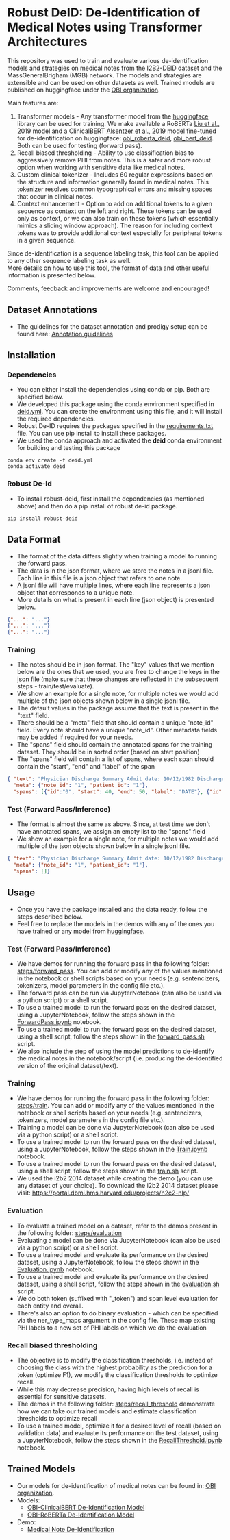 # Robust DeID: De-Identification of Medical Notes using Transformer Architectures

This repository was used to train and evaluate various de-identification models and strategies on medical notes from the I2B2-DEID dataset and the MassGeneralBrigham (MGB) network.
The models and strategies are extensible and can be used on other datasets as well. Trained models are published on huggingface under the [OBI organization](https://huggingface.co/obi).

Main features are:

1. Transformer models - Any transformer model from the [huggingface](https://huggingface.co) library can be used for training. We make available a RoBERTa [Liu et al., 2019](https://arxiv.org/pdf/1907.11692.pdf) model and a ClinicalBERT [Alsentzer et al., 2019](https://arxiv.org/pdf/1904.03323.pdf) model fine-tuned for de-identification on huggingface: [obi_roberta_deid](https://huggingface.co/obi/deid_roberta_i2b2), [obi_bert_deid](https://huggingface.co/obi/deid_bert_i2b2). Both can be used for testing (forward pass).
2. Recall biased thresholding - Ability to use classification bias to aggressively remove PHI from notes. This is a safer and more robust option when working with sensitive data like medical notes.
3. Custom clinical tokenizer - Includes 60 regular expressions based on the structure and information generally found in medical notes. This tokenizer resolves common typographical errors and missing spaces that occur in clinical notes.
4. Context enhancement - Option to add on additional tokens to a given sequence as context on the left and right. These tokens can be used only as context, or we can also train on these tokens (which essentially mimics a sliding window approach). The reason for including context tokens was to provide additional context especially for peripheral tokens in a given sequence.

Since de-identification is a sequence labeling task, this tool can be applied to any other sequence labeling task as well.\
More details on how to use this tool, the format of data and other useful information is presented below.

Comments, feedback and improvements are welcome and encouraged!

## Dataset Annotations

* The guidelines for the dataset annotation and prodigy setup can be found here: 
[Annotation guidelines](./AnnotationGuidelines.md)

## Installation

### Dependencies

* You can either install the dependencies using conda or pip. Both are specified below.
* We developed this package using the conda environment specified in [deid.yml](https://github.com/obi-ml-public/ehr_deidentification/blob/master/deid.yml). You can create the environment using this file, and it will install the required dependencies.
* Robust De-ID requires the packages specified in the [requirements.txt](https://github.com/obi-ml-public/ehr_deidentification/blob/master/requirements.txt) file. You can use pip install to install these packages.
* We used the conda approach and activated the **deid** conda environment for building and testing this package

```shell
conda env create -f deid.yml
conda activate deid
```

### Robust De-Id

* To install robust-deid, first install the dependencies (as mentioned above) and then do a pip install of robust de-id package.
```shell
pip install robust-deid
```

## Data Format

* The format of the data differs slightly when training a model to running the forward pass.
* The data is in the json format, where we store the notes in a jsonl file. Each line in this file is a json object that refers to one note.
* A jsonl file will have multiple lines, where each line represents a json object that corresponds to a unique note.  
* More details on what is present in each line (json object) is presented below.
```json lines
{"...": "..."}
{"...": "..."}
{"...": "..."}
```

### Training

* The notes should be in json format. The "key" values that we mention below are the ones that we used, you are free to change the keys in the json file (make sure that these changes are reflected in the subsequent steps - train/test/evaluate).
* We show an example for a single note, for multiple notes we would add multiple of the json objects shown below in a single jsonl file.
* The default values in the package assume that the text is present in the "text" field. 
* There should be a "meta" field that should contain a unique "note_id" field. Every note should have a unique "note_id". Other metadata fields may be added if required for your needs.
* The "spans" field should contain the annotated spans for the training dataset. They should be in sorted order (based on start position)
* The "spans" field will contain a list of spans, where each span should contain the "start", "end" and "label" of the span
```json
{ "text": "Physician Discharge Summary Admit date: 10/12/1982 Discharge date: 10/22/1982 Patient Information Jack Reacher, 54 y.o. male (DOB = 1/21/1928) ...", 
  "meta": {"note_id": "1", "patient_id": "1"},
  "spans": [{"id":"0", "start": 40, "end": 50, "label": "DATE"}, {"id":"1", "start": 67, "end": 77, "label": "DATE"}, {"id":"3", "start": 98, "end": 110, "label": "PATIENT"}, {"id":"3", "start": 112, "end": 114, "label": "AGE"}, {"...": "..."}]}
```

### Test (Forward Pass/Inference)

* The format is almost the same as above. Since, at test time we don't have annotated spans, we assign an empty list to the "spans" field
* We show an example for a single note, for multiple notes we would add multiple of the json objects shown below in a single jsonl file.
```json
{ "text": "Physician Discharge Summary Admit date: 10/12/1982 Discharge date: 10/22/1982 Patient Information Jack Reacher, 54 y.o. male (DOB = 1/21/1928) ...", 
  "meta": {"note_id": "1", "patient_id": "1"},
  "spans": []}
```

## Usage
* Once you have the package installed and the data ready, follow the steps described below.
* Feel free to replace the models in the demos with any of the ones you have trained or any model from [huggingface](https://huggingface.co).

### Test (Forward Pass/Inference)
* We have demos for running the forward pass in the following folder: [steps/forward_pass](https://github.com/obi-ml-public/ehr_deidentification/tree/master/steps/forward_pass). You can add or modify any of the values mentioned in the notebook or shell scripts based on your needs (e.g. sentencizers, tokenizers, model parameters in the config file etc.).
* The forward pass can be run via JupyterNotebook (can also be used via a python script) or a shell script.
* To use a trained model to run the forward pass on the desired dataset, using a JupyterNotebook, follow the steps shown in the [ForwardPass.ipynb](https://github.com/obi-ml-public/ehr_deidentification/blob/master/steps/forward_pass/Forward%20Pass.ipynb) notebook.
* To use a trained model to run the forward pass on the desired dataset, using a shell script, follow the steps shown in the [forward_pass.sh](https://github.com/obi-ml-public/ehr_deidentification/blob/master/steps/forward_pass/forward_pass.sh) script.
* We also include the step of using the model predictions to de-identify the medical notes in the notebook/script (i.e. producing the de-identified version of the original dataset/text).

### Training
* We have demos for running the forward pass in the following folder: [steps/train](https://github.com/obi-ml-public/ehr_deidentification/tree/master/steps/train). You can add or modify any of the values mentioned in the notebook or shell scripts based on your needs (e.g. sentencizers, tokenizers, model parameters in the config file etc.).
* Training a model can be done via JupyterNotebook (can also be used via a python script) or a shell script.
* To use a trained model to run the forward pass on the desired dataset, using a JupyterNotebook, follow the steps shown in the [Train.ipynb](https://github.com/obi-ml-public/ehr_deidentification/blob/master/steps/train/Train.ipynb) notebook.
* To use a trained model to run the forward pass on the desired dataset, using a shell script, follow the steps shown in the [train.sh](https://github.com/obi-ml-public/ehr_deidentification/blob/master/steps/train/train.sh) script.
* We used the i2b2 2014 dataset while creating the demo (you can use any dataset of your choice). To download the i2b2 2014 dataset please visit: https://portal.dbmi.hms.harvard.edu/projects/n2c2-nlp/

### Evaluation
* To evaluate a trained model on a dataset, refer to the demos present in the following folder: [steps/evaluation](https://github.com/obi-ml-public/ehr_deidentification/tree/master/steps/evaluation)
* Evaluating a model can be done via JupyterNotebook (can also be used via a python script) or a shell script.
* To use a trained model and evaluate its performance on the desired dataset, using a JupyterNotebook, follow the steps shown in the [Evaluation.ipynb](https://github.com/obi-ml-public/ehr_deidentification/blob/master/steps/evaluation/Evaluation.ipynb) notebook.
* To use a trained model and evaluate its performance on the desired dataset, using a shell script, follow the steps shown in the [evaluation.sh](https://github.com/obi-ml-public/ehr_deidentification/blob/master/steps/evaluation/evaluation.sh) script.
* We do both token (suffixed with "_token") and span level evaluation for each entity and overall. 
* There's also an option to do binary evaluation - which can be specified via the ner_type_maps argument in the config file. These map existing PHI labels to a new set of PHI labels on which we do the evaluation

### Recall biased thresholding
* The objective is to modify the classification thresholds, i.e. instead of choosing the class with the highest probability as the prediction for a token (optimize F1), we modify the classification thresholds to optimize recall.
* While this may decrease precision, having high levels of recall is essential for sensitive datasets.
* The demos in the following folder: [steps/recall_threshold](https://github.com/obi-ml-public/ehr_deidentification/tree/master/steps/recall_threshold) demonstrate how we can take our trained models and estimate classification thresholds to optimize recall
* To use a trained model, optimize it for a desired level of recall (based on validation data) and evaluate its performance on the test dataset, using a JupyterNotebook, follow the steps shown in the [RecallThreshold.ipynb](https://github.com/obi-ml-public/ehr_deidentification/blob/master/steps/recall_threshold/RecallThreshold.ipynb) notebook.


## Trained Models
* Our models for de-identification of medical notes can be found in: [OBI organization](https://huggingface.co/obi).
* Models:
    * [OBI-ClinicalBERT De-Identification Model](https://huggingface.co/obi/deid_bert_i2b2)
    * [OBI-RoBERTa De-Identification Model](https://huggingface.co/obi/deid_roberta_i2b2)
* Demo:
    * [Medical Note De-Identification](https://huggingface.co/spaces/obi/Medical-Note-Deidentification)
  

